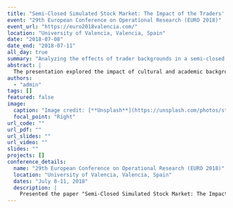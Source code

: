 ```yaml
---
title: "Semi-Closed Simulated Stock Market: The Impact of the Traders' Backgrounds"
event: "29th European Conference on Operational Research (EURO 2018)"
event_url: "https://euro2018valencia.com/"
location: "University of Valencia, Valencia, Spain"
date: "2018-07-08"
date_end: "2018-07-11"
all_day: true
summary: "Analyzing the effects of trader backgrounds in a semi-closed simulated stock market."
abstract: |
  The presentation explored the impact of cultural and academic backgrounds on trading strategies in a semi-closed simulated stock market. The study examined traders' responses to market fluctuations and news dynamics, providing insights into how diverse backgrounds influence financial decision-making.
authors:
  - "admin"
tags: []
featured: false
image:
  caption: "Image credit: [**Unsplash**](https://unsplash.com/photos/stock-market)"
  focal_point: "Right"
url_code: ""
url_pdf: ""
url_slides: ""
url_video: ""
slides: ""
projects: []
conference_details:
  name: "29th European Conference on Operational Research (EURO 2018)"
  location: "University of Valencia, Valencia, Spain"
  dates: "July 8-11, 2018"
  description: |
    Presented the paper "Semi-Closed Simulated Stock Market: The Impact of the Traders' Backgrounds" at EURO2018. The study, conducted with Dr. Gurjeet Dhesi, Dr. Mohammad Emambocus, Dr. Muhammad Bilal Shakeel, and Dr. Babar Syed, investigated the influence of traders' cultural and academic backgrounds on their market strategies and decision-making. Using a semi-closed simulated stock market with endogenous price and news systems, the research highlighted how diverse backgrounds shape financial behavior and market dynamics.
---
```

